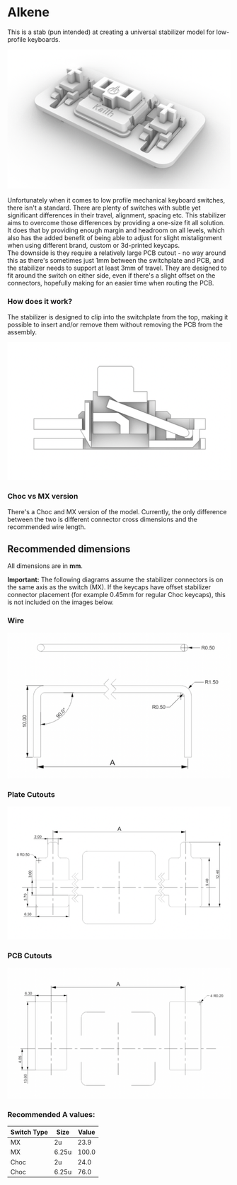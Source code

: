# Alkene
This is a stab (pun intended) at creating a universal stabilizer model for low-profile keyboards.

![Stabilizer](img/stabilizer.png)

Unfortunately when it comes to low profile mechanical keyboard switches, there isn't a standard. There are plenty of switches with subtle yet significant differences in their travel, alignment, spacing etc. This stabilizer aims to overcome those differences by providing a one-size fit all solution. It does that by providing enough margin and headroom on all levels, which also has the added benefit of being able to adjust for slight mistalignment when using different brand, custom or 3d-printed keycaps.  
The downside is they require a relatively large PCB cutout - no way around this as there's sometimes just 1mm between the switchplate and PCB, and the stabilizer needs to support at least 3mm of travel. They are designed to fit around the switch on either side, even if there's a slight offset on the connectors, hopefully making for an easier time when routing the PCB.

### How does it work?

The stabilizer is designed to clip into the switchplate from the top, making it possible to insert and/or remove them without removing the PCB from the assembly.

![Cross-section](img/crosssection.png)

### Choc vs MX version

There's a Choc and MX version of the model. Currently, the only difference between the two is different connector cross dimensions and the recommended wire length.

## Recommended dimensions

All dimensions are in **mm**.

**Important:** The following diagrams assume the stabilizer connectors is on the same axis as the switch (MX). If the keycaps have offset stabilizer connector placement (for example 0.45mm for regular Choc keycaps), this is not included on the images below.

### Wire

![Wire](img/wire.png)

### Plate Cutouts

![Plate cutouts](img/plate-cutout.png)

### PCB Cutouts

![PCB cutouts](img/pcb-cutout.png)

### Recommended A values:

| Switch Type | Size  | Value |
| ----------- | ----- | ----- |
| MX          | 2u    | 23.9  |
| MX          | 6.25u | 100.0 |
| Choc        | 2u    | 24.0  |
| Choc        | 6.25u | 76.0  |

